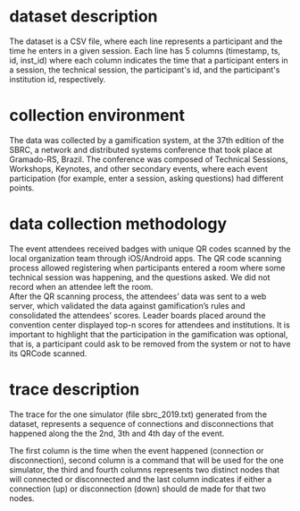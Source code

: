# dataset description

The dataset is a CSV file, where each line represents a participant and the time he enters in a given session. Each line has 5 columns (timestamp, ts, id, inst_id) where each column indicates the time that a participant enters in a session, the technical session, the participant's id, and the participant's institution id, respectively.

# collection environment

The data was collected by a gamification system, at the 37th edition of the SBRC, a network and distributed systems conference that took place at Gramado-RS, Brazil. 
The conference was composed of Technical Sessions, Workshops, Keynotes, and other secondary events, where each event participation (for example, enter a session, asking questions) had different points.

# data collection methodology

The event attendees received badges with unique QR codes scanned by the local organization team through iOS/Android apps. The QR code scanning process allowed registering when participants entered a  room where some technical session was happening, and the questions asked. We did not record when an attendee left the room.  
After the QR  scanning process, the attendees’ data was sent to a web server, which validated the data against gamification’s rules and consolidated the attendees’ scores. Leader boards placed around the convention center displayed top-n scores for attendees and institutions. It is important to highlight that the participation in the gamification was optional, that is, a participant could ask to be removed from the system or not to have its QRCode scanned.

# trace description

The trace for the one simulator (file sbrc_2019.txt) generated from the dataset, represents a sequence of connections and disconnections that happened along the the 2nd, 3th and 4th day of the event.

The first column is the time when the event happened (connection or disconnection), second column is a command that will be used for the one simulator, the third and fourth columns represents two distinct nodes that will connected or disconnected and the last column indicates if either a connection (up) or disconnection (down) should de made for that two nodes.